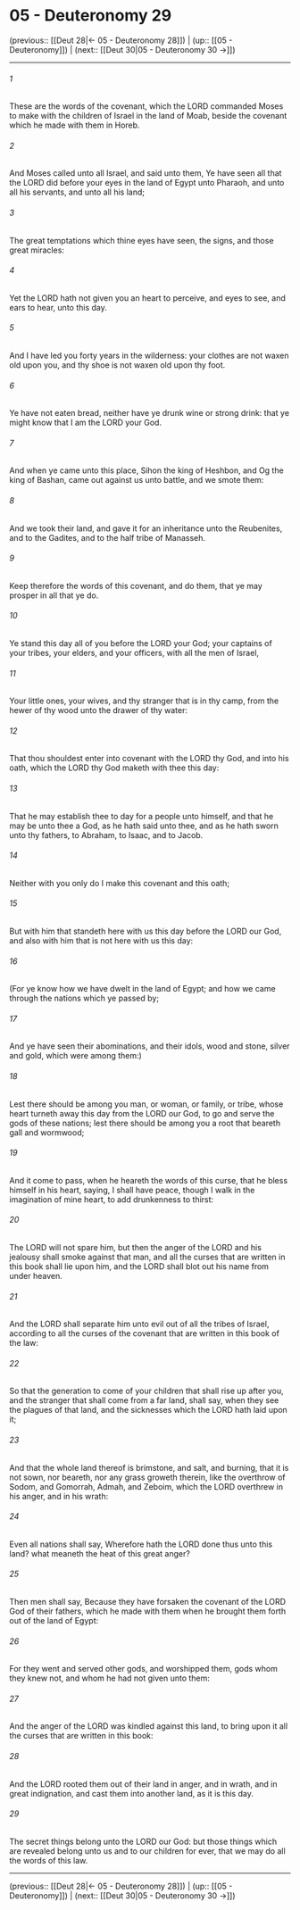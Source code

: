 # 05 - Deuteronomy 29

(previous:: [[Deut 28|← 05 - Deuteronomy 28]]) | (up:: [[05 - Deuteronomy]]) | (next:: [[Deut 30|05 - Deuteronomy 30 →]])

***


###### 1 
These are the words of the covenant, which the LORD commanded Moses to make with the children of Israel in the land of Moab, beside the covenant which he made with them in Horeb. 

###### 2 
And Moses called unto all Israel, and said unto them, Ye have seen all that the LORD did before your eyes in the land of Egypt unto Pharaoh, and unto all his servants, and unto all his land; 

###### 3 
The great temptations which thine eyes have seen, the signs, and those great miracles: 

###### 4 
Yet the LORD hath not given you an heart to perceive, and eyes to see, and ears to hear, unto this day. 

###### 5 
And I have led you forty years in the wilderness: your clothes are not waxen old upon you, and thy shoe is not waxen old upon thy foot. 

###### 6 
Ye have not eaten bread, neither have ye drunk wine or strong drink: that ye might know that I am the LORD your God. 

###### 7 
And when ye came unto this place, Sihon the king of Heshbon, and Og the king of Bashan, came out against us unto battle, and we smote them: 

###### 8 
And we took their land, and gave it for an inheritance unto the Reubenites, and to the Gadites, and to the half tribe of Manasseh. 

###### 9 
Keep therefore the words of this covenant, and do them, that ye may prosper in all that ye do. 

###### 10 
Ye stand this day all of you before the LORD your God; your captains of your tribes, your elders, and your officers, with all the men of Israel, 

###### 11 
Your little ones, your wives, and thy stranger that is in thy camp, from the hewer of thy wood unto the drawer of thy water: 

###### 12 
That thou shouldest enter into covenant with the LORD thy God, and into his oath, which the LORD thy God maketh with thee this day: 

###### 13 
That he may establish thee to day for a people unto himself, and that he may be unto thee a God, as he hath said unto thee, and as he hath sworn unto thy fathers, to Abraham, to Isaac, and to Jacob. 

###### 14 
Neither with you only do I make this covenant and this oath; 

###### 15 
But with him that standeth here with us this day before the LORD our God, and also with him that is not here with us this day: 

###### 16 
(For ye know how we have dwelt in the land of Egypt; and how we came through the nations which ye passed by; 

###### 17 
And ye have seen their abominations, and their idols, wood and stone, silver and gold, which were among them:) 

###### 18 
Lest there should be among you man, or woman, or family, or tribe, whose heart turneth away this day from the LORD our God, to go and serve the gods of these nations; lest there should be among you a root that beareth gall and wormwood; 

###### 19 
And it come to pass, when he heareth the words of this curse, that he bless himself in his heart, saying, I shall have peace, though I walk in the imagination of mine heart, to add drunkenness to thirst: 

###### 20 
The LORD will not spare him, but then the anger of the LORD and his jealousy shall smoke against that man, and all the curses that are written in this book shall lie upon him, and the LORD shall blot out his name from under heaven. 

###### 21 
And the LORD shall separate him unto evil out of all the tribes of Israel, according to all the curses of the covenant that are written in this book of the law: 

###### 22 
So that the generation to come of your children that shall rise up after you, and the stranger that shall come from a far land, shall say, when they see the plagues of that land, and the sicknesses which the LORD hath laid upon it; 

###### 23 
And that the whole land thereof is brimstone, and salt, and burning, that it is not sown, nor beareth, nor any grass groweth therein, like the overthrow of Sodom, and Gomorrah, Admah, and Zeboim, which the LORD overthrew in his anger, and in his wrath: 

###### 24 
Even all nations shall say, Wherefore hath the LORD done thus unto this land? what meaneth the heat of this great anger? 

###### 25 
Then men shall say, Because they have forsaken the covenant of the LORD God of their fathers, which he made with them when he brought them forth out of the land of Egypt: 

###### 26 
For they went and served other gods, and worshipped them, gods whom they knew not, and whom he had not given unto them: 

###### 27 
And the anger of the LORD was kindled against this land, to bring upon it all the curses that are written in this book: 

###### 28 
And the LORD rooted them out of their land in anger, and in wrath, and in great indignation, and cast them into another land, as it is this day. 

###### 29 
The secret things belong unto the LORD our God: but those things which are revealed belong unto us and to our children for ever, that we may do all the words of this law.

***

(previous:: [[Deut 28|← 05 - Deuteronomy 28]]) | (up:: [[05 - Deuteronomy]]) | (next:: [[Deut 30|05 - Deuteronomy 30 →]])

